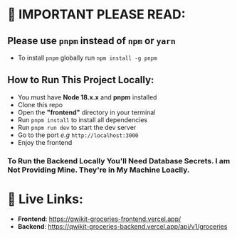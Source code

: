 # 🛑 IMPORTANT PLEASE READ:

## Please use **`pnpm`** instead of `npm` or `yarn`

- To install `pnpm` globally run `npm install -g pnpm`

## How to Run This Project Locally:

- You must have **Node 18.x.x** and **pnpm** installed
- Clone this repo
- Open the **"frontend"** directory in your terminal
- Run `pnpm install` to install all dependencies
- Run `pnpm run dev` to start the dev server
- Go to the port _e.g_ `http://localhost:3000`
- Enjoy the frontend

### To Run the Backend Locally You'll Need Database Secrets. I am Not Providing Mine. They're in My Machine Loaclly.

# 🔗 Live Links:

- **Frontend**: https://qwikit-groceries-frontend.vercel.app/
- **Backend**: https://qwikit-groceries-backend.vercel.app/api/v1/groceries
